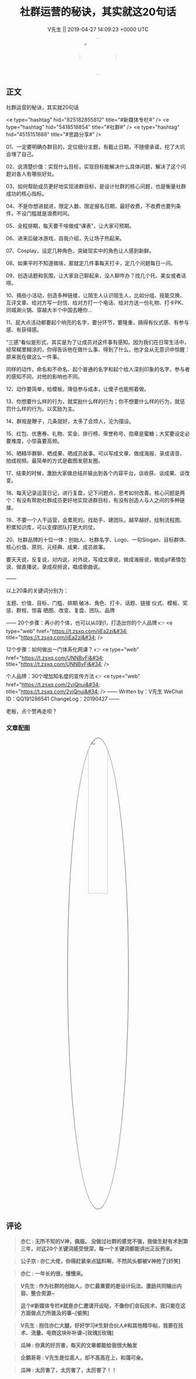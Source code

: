 <h1 align="center">社群运营的秘诀，其实就这20句话</h1>




<p align="center">
    <a>V先生 || 2019-04-27 14:09:23 &#43;0000 UTC</a>
</p>

<div align="center">
    <img src="https://images.zsxq.com/FjZ6UHBywsXfjFf-7tlSVEq4uEn-?e=1590940799&amp;token=kIxbL07-8jAj8w1n4s9zv64FuZZNEATmlU_Vm6zD:r763oWH0xkbmId4peREzEIAOnFQ=" width="100" height="100" style="border:1px solid;border-radius:50%; color:#ffffff"/>
</div>




## 正文

<div>
社群运营的秘诀，其实就20句话

&lt;e type=&#34;hashtag&#34; hid=&#34;825182855812&#34; title=&#34;#新媒体专栏#&#34; /&gt; &lt;e type=&#34;hashtag&#34; hid=&#34;5418518854&#34; title=&#34;#社群#&#34; /&gt; &lt;e type=&#34;hashtag&#34; hid=&#34;4515151888&#34; title=&#34;#思路分享#&#34; /&gt; 

01、一定要明确办群目的，定位细分主题，有截止日期，不随便承诺，挖了大坑会埋了自己。

02、说清楚价值：实现什么目标，实现目标能解决什么具体问题，解决了这个问题对各人有哪些好处。

03、如何帮助成员更好地实现进群目标，是设计社群的核心问题，也是衡量社群成功的核心指标。

04、不是你想进就进，限定人数、限定报名日期，最好收费，不收费也要列条件。不设门槛就是浪费时间。

05、全程排期，每天要干啥做成“课表”，让大家可预期。

06、进来后破冰游戏，自我介绍，先让场子热起来。

07、Cosplay，设定几种角色，突破现实中的角色让人感到新鲜。

08、如果平时不知道做啥，那就定几件事每天打卡，定几个问题每日一问。

09、创造话题和氛围，让大家自己聊起来，没人聊咋办？找几个托、美女或者话唠。

10、搞些小活动，创造多种链接，让陌生人认识陌生人，比如分组、技能交换、互评文章、给对方写一封信、给对方打一个电话、给对方送一份礼物、打卡PK、同城涮火锅、穿越大半个中国去睡你...

11、屁大点活动都要起个响亮的名字，要分环节，要隆重，搞得有仪式感、有参与感、有获得感。

“三感”看似是形式，其实是为了让成员对这件事有感知。因为我们在日常生活中，经常糊里糊涂的，你得告诉他在做什么事、得到了什么，他才会从无意识中惊醒：原来我在做这么一件事。

同样的动作，命名和不命名、起个普通的名字和起个给人深刻印象的名字，参与者的感知不同，对他的影响也不同。

12、动作要简单，给模板，降低参与成本，让傻子也能照着做。

13、你想要什么样的行为，就奖励什么样的行为；你不想要什么样的行为，就惩罚什么样的行为。以奖励为主。

14、群规是鞭子，几条就好，太多了会烦人，沦为摆设。

15、红包、优惠券、礼物、奖金、排行榜、荣誉称号、勋章是蜜糖；大奖要设定必要难度，小惊喜要高频。

16、晒精华群聊、晒成果、晒成员故事。可以写成文章、做成海报、录成语音、拍成视频。最简单的方式是截图发朋友圈。

17、结束的时候，激励大家做总结并输出到各个内容平台，谈收获、谈成果、谈改变。

18、每天记录运营日记，进行复盘，记下问题点，思考如何改善。核心问题是两个：有没有帮助社群成员更好地实现进群目标，有没有创造人与人之间的多种链接。

19、不要一个人干运营，会累死的。找助手、建团队，越早越好。绘制流程图、积累知识库，可以支撑团队打更大的仗。

20、社群品牌的十位一体：创始人、社群名字、Logo、一句Slogan、目标群体、核心价值、原则、元经典、成果、成员故事。

要天天说，反复说，对内说，对外说，写成文章说，做成海报说，做成gif表情包说、做直播说，录成视频说，唱成歌曲说。

——

以上20条的关键词分别为：

主题、价值、目标、门槛、排期
破冰、角色、打卡、话题、链接
仪式、模板、奖惩、群规、惊喜
晒图、改变、复盘、团队、品牌

——
20个步骤：再小的个体，也可以从0到1，打造出你的个人品牌
👉 &lt;e type=&#34;web&#34; href=&#34;https://t.zsxq.com/jiEa2zj&#34; title=&#34;https://t.zsxq.com/jiEa2zj&#34; /&gt;

12个步骤：如何做出一门体系化网课？
👉 &lt;e type=&#34;web&#34; href=&#34;https://t.zsxq.com/UNNByFi&#34; title=&#34;https://t.zsxq.com/UNNByFi&#34; /&gt;

个人品牌：30个增加知名度的宣传方法
👉 &lt;e type=&#34;web&#34; href=&#34;https://t.zsxq.com/2vjQnuj&#34; title=&#34;https://t.zsxq.com/2vjQnuj&#34; /&gt;
——
Written by：V先生
WeChat ID：QQ191286541
ChangeLog：20190427
——

老板，点个赞再走呗？
</div>

### 文章配图

<div class="image" align="center">

<img src="https://images.zsxq.com/FhHp6vFV4XpQiDZ3O7_w2h5xdUsW?imageMogr2/auto-orient/thumbnail/800x/format/jpg/blur/1x0/quality/75&amp;e=1590940799&amp;token=kIxbL07-8jAj8w1n4s9zv64FuZZNEATmlU_Vm6zD:1PC1WIVRGLMHziNkLMMvTx7PeGE=" width="33%" height="33%" style="border:1px solid;border-radius:50%; color:#3c3f41"/>

</div>


## 评论

<div align="left">
<div>

<blockquote >
<span> <strong>亦仁 : 无所不知的V神，佩服。 没做过社群的感觉不强，我做生财有术到第三年，对这20个关键词感受很深，每一个关键词都能讲出正反例来。 </strong></span>
</blockquote>

<blockquote >
<span> <strong>公子京 : 亦仁大佬，你得赶紧来点猛料啊，不然风头都被V神抢了[奸笑] </strong></span>
</blockquote>

<blockquote >
<span> <strong>亦仁 : 一年长的很，慢慢来。 </strong></span>
</blockquote>

<blockquote >
<span> <strong>V先生 : 作为社群的创始人，亦仁最重要的是设计玩法、激励共同输出内容、整合资源~

这个#新媒体专栏#就是亦仁邀请开设哒，不像你们会玩技术，我只能在这方面做点力所能及的事~[偷笑] </strong></span>
</blockquote>

<blockquote >
<span> <strong>V先生 : 抱住亦仁大腿，好好学习#生财合伙人#和其他精华帖，我要在技术、流量、电商这块补补课~[玫瑰][玫瑰] </strong></span>
</blockquote>

<blockquote >
<span> <strong>瓜神 : 你真的好厉害，每天的文章都能给我很大触发 </strong></span>
</blockquote>

<blockquote >
<span> <strong>企鹅哥哥 : V先生是位高人，却不高高在上，和蔼可亲。 </strong></span>
</blockquote>

<blockquote >
<span> <strong>瓜神 : 太厉害了，太厉害了，太厉害了！！ </strong></span>
</blockquote>

</div>
</div>